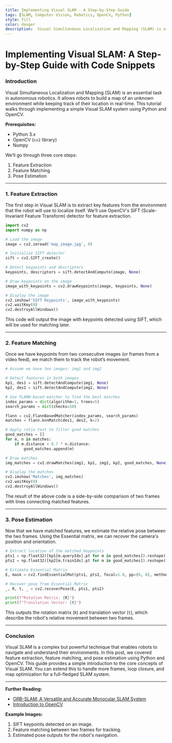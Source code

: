 ```yaml
---
title: Implementing Visual SLAM - A Step-by-Step Guide
tags: [SLAM, Computer Vision, Robotics, OpenCV, Python]
style: fill
color: danger
description:  Visual Simultaneous Localization and Mapping (SLAM) is a crucial technique in robotics and autonomous systems for mapping environments and determining a robot's location within that environment.
---
```


# Implementing Visual SLAM: A Step-by-Step Guide with Code Snippets

### Introduction
Visual Simultaneous Localization and Mapping (SLAM) is an essential task in autonomous robotics. It allows robots to build a map of an unknown environment while keeping track of their location in real-time. This tutorial walks through implementing a simple Visual SLAM system using Python and OpenCV.

**Prerequisites:**
- Python 3.x
- OpenCV (`cv2` library)
- Numpy

We’ll go through three core steps:
1. Feature Extraction
2. Feature Matching
3. Pose Estimation

---

### 1. Feature Extraction
The first step in Visual SLAM is to extract key features from the environment that the robot will use to localize itself. We'll use OpenCV's SIFT (Scale-Invariant Feature Transform) detector for feature extraction.

```python
import cv2
import numpy as np

# Load the image
image = cv2.imread('map_image.jpg', 0)

# Initialize SIFT detector
sift = cv2.SIFT_create()

# Detect keypoints and descriptors
keypoints, descriptors = sift.detectAndCompute(image, None)

# Draw keypoints on the image
image_with_keypoints = cv2.drawKeypoints(image, keypoints, None)

# Display the image
cv2.imshow('SIFT Keypoints', image_with_keypoints)
cv2.waitKey(0)
cv2.destroyAllWindows()
```

This code will output the image with keypoints detected using SIFT, which will be used for matching later.

---

### 2. Feature Matching
Once we have keypoints from two consecutive images (or frames from a video feed), we match them to track the robot’s movement.

```python
# Assume we have two images: img1 and img2

# Detect features in both images
kp1, des1 = sift.detectAndCompute(img1, None)
kp2, des2 = sift.detectAndCompute(img2, None)

# Use FLANN-based matcher to find the best matches
index_params = dict(algorithm=1, trees=5)
search_params = dict(checks=50)

flann = cv2.FlannBasedMatcher(index_params, search_params)
matches = flann.knnMatch(des1, des2, k=2)

# Apply ratio test to filter good matches
good_matches = []
for m, n in matches:
    if m.distance < 0.7 * n.distance:
        good_matches.append(m)

# Draw matches
img_matches = cv2.drawMatches(img1, kp1, img2, kp2, good_matches, None)

# Display the matches
cv2.imshow('Matches', img_matches)
cv2.waitKey(0)
cv2.destroyAllWindows()
```

The result of the above code is a side-by-side comparison of two frames with lines connecting matched features. 

---

### 3. Pose Estimation
Now that we have matched features, we estimate the relative pose between the two frames. Using the Essential matrix, we can recover the camera's position and orientation.

```python
# Extract location of the matched keypoints
pts1 = np.float32([kp1[m.queryIdx].pt for m in good_matches]).reshape(-1, 1, 2)
pts2 = np.float32([kp2[m.trainIdx].pt for m in good_matches]).reshape(-1, 1, 2)

# Estimate Essential Matrix
E, mask = cv2.findEssentialMat(pts1, pts2, focal=1.0, pp=(0, 0), method=cv2.RANSAC, prob=0.999, threshold=1.0)

# Recover pose from Essential Matrix
_, R, t, _ = cv2.recoverPose(E, pts1, pts2)

print(f"Rotation Matrix: {R}")
print(f"Translation Vector: {t}")
```

This outputs the rotation matrix (`R`) and translation vector (`t`), which describe the robot's relative movement between two frames.

---

### Conclusion
Visual SLAM is a complex but powerful technique that enables robots to navigate and understand their environments. In this post, we covered feature extraction, feature matching, and pose estimation using Python and OpenCV. This guide provides a simple introduction to the core concepts of Visual SLAM. You can extend this to handle more frames, loop closure, and map optimization for a full-fledged SLAM system.

---

**Further Reading:**
- [ORB-SLAM: A Versatile and Accurate Monocular SLAM System](https://arxiv.org/abs/1502.00956)
- [Introduction to OpenCV](https://docs.opencv.org/)

**Example Images:**
1. SIFT keypoints detected on an image.
2. Feature matching between two frames for tracking.
3. Estimated pose outputs for the robot's navigation.

